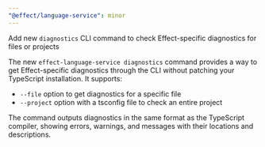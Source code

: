 ```yaml
---
"@effect/language-service": minor
---
```


Add new `diagnostics` CLI command to check Effect-specific diagnostics for files or projects

The new `effect-language-service diagnostics` command provides a way to get Effect-specific diagnostics through the CLI without patching your TypeScript installation. It supports:
- `--file` option to get diagnostics for a specific file
- `--project` option with a tsconfig file to check an entire project

The command outputs diagnostics in the same format as the TypeScript compiler, showing errors, warnings, and messages with their locations and descriptions.
